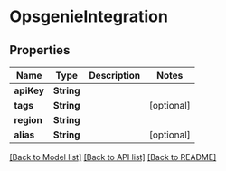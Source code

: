 # OpsgenieIntegration

## Properties
Name | Type | Description | Notes
------------ | ------------- | ------------- | -------------
**apiKey** | **String** |  | 
**tags** | **String** |  | [optional] 
**region** | **String** |  | 
**alias** | **String** |  | [optional] 

[[Back to Model list]](../README.md#documentation-for-models) [[Back to API list]](../README.md#documentation-for-api-endpoints) [[Back to README]](../README.md)


